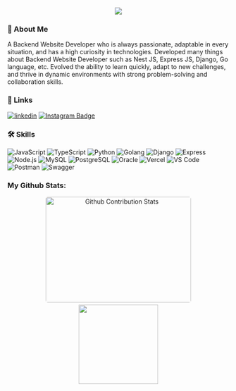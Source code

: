 <h1 align="center">
<!--   https://git.io/typing-svg -->
  <a href="https://github.com/khalifgfrz">
    <img src="https://readme-typing-svg.herokuapp.com/?lines=Hi+There!+👋;I+am+Khalif+Gaffarezka;Enjoy+your+day!&center=true&size=30">
  </a>
</h1>

### 🚀 About Me

A Backend Website Developer who is always passionate, adaptable in every situation, and has a high curiosity in technologies. Developed many things about Backend Website Developer such as Nest JS, Express JS, Django, Go language, etc. Evolved the ability to learn quickly, adapt to new challenges, and thrive in dynamic environments with strong problem-solving and collaboration skills. 

### 🔗 Links

[![linkedin](https://img.shields.io/badge/linkedin-0A66C2?style=for-the-badge&logo=linkedin&logoColor=white)](https://www.linkedin.com/in/khalif-gaffarezka/)
[![Instagram Badge](https://img.shields.io/badge/Instagram-E4405F?style=for-the-badge&logo=instagram&logoColor=white)](https://www.instagram.com/khalifgfrz_)

### 🛠 Skills

![JavaScript](https://img.shields.io/badge/JavaScript-F7DF1E?style=flat-square&logo=javascript&logoColor=black)
![TypeScript](https://img.shields.io/badge/TypeScript-3178C6?style=flat-square&logo=typescript&logoColor=white)
![Python](https://img.shields.io/badge/Python-ffDE57?style=flat-square&logo=python&logoColor=4584B)
![Golang](https://img.shields.io/badge/Golang-F7F7F7?style=flat-square&logo=go&logoColor=00A7D0)
![Django](https://img.shields.io/badge/Django-092E20?style=flastic&logo=django&logoColor=white)
![Express](https://img.shields.io/badge/Express.js-f7f7f7?style=flastic&logo=express&logoColor=F24E1E)
![Node.js](https://img.shields.io/badge/Node.js-43853D?style=flat-square&logo=node.js&logoColor=white)
![MySQL](https://img.shields.io/badge/MySQL-005C84?style=flat-square&logo=mysql&logoColor=white)
![PostgreSQL](https://img.shields.io/badge/PostgreSQL-31658D?style=flastic&logo=PostgreSQL&logoColor=white)
![Oracle](https://img.shields.io/badge/Oracle-F80000?style=flastic&logo=oracle&logoColor=white)
![Vercel](https://img.shields.io/badge/vercel-2C2B30?style=flat-square&logo=vercel&logoColor=white)
![VS Code](https://img.shields.io/badge/Visual%20Studio%20Code-007ACC?style=flastic&logo=visualstudiocode&logoColor=white)
![Postman](https://img.shields.io/badge/Postman-f7f7f7?style=flastic&logo=Postman&logoColor=FF6C37)
![Swagger](https://img.shields.io/badge/Swagger-Clojure?style=flastic&logo=swagger&logoColor=white)

### My Github Stats:

<p align="center">
<img style="border-radius: 5px; margin-bottom: 5px" alt="Github Contribution Stats" width="330px" height="240px" src="https://github-contribution-stats.vercel.app/api/?username=khalifgfrz" /> 
<img height="180em" src="https://github-readme-stats-eight-theta.vercel.app/api/top-langs/?username=khalifgfrz&layout=compact&langs_count=8&theme=algolia"/>
</p>
